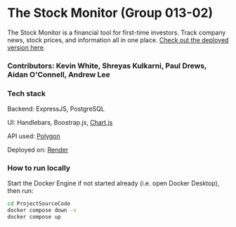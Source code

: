 # The Stock Monitor (Group 013-02)

The Stock Monitor is a financial tool for first-time investors. Track company news, stock prices, and information all in one place. [Check out the deployed version here](https://the-stock-monitor.onrender.com/).

### Contributors: Kevin White, Shreyas Kulkarni, Paul Drews, Aidan O'Connell, Andrew Lee

### Tech stack

Backend: ExpressJS, PostgreSQL

UI: Handlebars, Boostrap.js, [Chart.js](https://www.chartjs.org/)

API used: [Polygon](https://polygon.io/)

Deployed on: [Render](https://render.com/)

### How to run locally

Start the Docker Engine if not started already (i.e. open Docker Desktop), then run:

```bash
cd ProjectSourceCode
docker compose down -v
docker compose up
```
